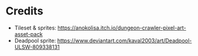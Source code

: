# Credits

- Tileset & sprites: https://anokolisa.itch.io/dungeon-crawler-pixel-art-asset-pack
- Deadpool sprite: https://www.deviantart.com/kaval2003/art/Deadpool-ULSW-809338131